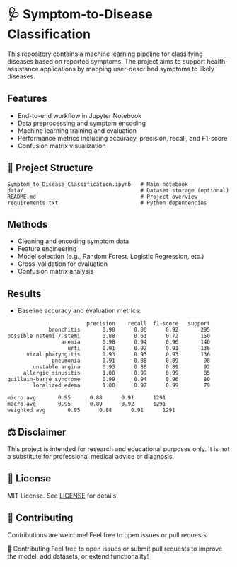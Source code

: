 # 🩺 Symptom-to-Disease Classification

This repository contains a machine learning pipeline for classifying diseases based on reported symptoms. The project aims to support health-assistance applications by mapping user-described symptoms to likely diseases.

## Features

* End-to-end workflow in Jupyter Notebook
* Data preprocessing and symptom encoding
* Machine learning training and evaluation
* Performance metrics including accuracy, precision, recall, and F1-score
* Confusion matrix visualization

## 📂 Project Structure

```
Symptom_to_Disease_Classification.ipynb   # Main notebook
data/                                     # Dataset storage (optional)
README.md                                 # Project overview
requirements.txt                          # Python dependencies
```

## Methods

* Cleaning and encoding symptom data
* Feature engineering
* Model selection (e.g., Random Forest, Logistic Regression, etc.)
* Cross-validation for evaluation
* Confusion matrix analysis

## Results

* Baseline accuracy and evaluation metrics:

```
                         precision    recall  f1-score   support
             bronchitis       0.98      0.86      0.92       295
possible nstemi / stemi       0.88      0.61      0.72       150
                 anemia       0.98      0.94      0.96       140
                   urti       0.91      0.92      0.91       136
      viral pharyngitis       0.93      0.93      0.93       136
              pneumonia       0.91      0.88      0.89        98
        unstable angina       0.93      0.86      0.89        92
     allergic sinusitis       1.00      0.99      0.99        85
guillain-barré syndrome       0.99      0.94      0.96        80
        localized edema       1.00      0.97      0.99        79

micro avg       0.95      0.88      0.91      1291
macro avg       0.95      0.89      0.92      1291
weighted avg       0.95      0.88      0.91      1291
```


## ⚖️ Disclaimer

This project is intended for research and educational purposes only. It is not a substitute for professional medical advice or diagnosis.

## 📜 License

MIT License. See [LICENSE](LICENSE) for details.

## 🤝 Contributing

Contributions are welcome! Feel free to open issues or pull requests.


🤝 Contributing
Feel free to open issues or submit pull requests to improve the model, add datasets, or extend functionality!
